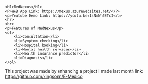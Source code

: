     <H1>MedNexus</H1>
    <P>WeB App Link: https://mexus.azurewebsites.net/</P>
    <p>Youtube Demo Link: https://youtu.be/1sNmWh5ETcI</p>
    <hr>
    <br>
    <p>Features of MedNexus</p>
    <ol>
        <li>Consultation</li>
        <li>Symptom checking</li>
        <li>Hospital booking</li>
        <li>Mental health services</li>
        <li>Health insurance predictor</li>
        <li>Diagnosis</li>
    </ol>
This project was made by enhancing a project I made last month link: https://github.com/kingsonn/E-Medico
